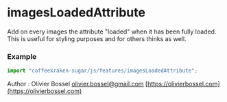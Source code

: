 # imagesLoadedAttribute

Add on every images the attribute "loaded" when it has been fully loaded. This is useful
for styling purposes and for others thinks as well.

### Example

```js
import "coffeekraken-sugar/js/features/imagesLoadedAttribute";
```

Author : Olivier Bossel [olivier.bossel@gmail.com](mailto:olivier.bossel@gmail.com) [https://olivierbossel.com](https://olivierbossel.com)
